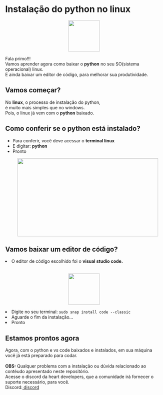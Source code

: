 <h1>Instalação do python no linux</h1>
<p align="center"><img height=100 width=100 src="https://upload.wikimedia.org/wikipedia/commons/3/35/Tux.svg"/></p>
Fala primo!!!<br>
Vamos aprender agora como baixar o <b>python</b> no seu SO(sistema operacional) linux.<br>
E ainda baixar um editor de código, para melhorar sua produtividade.<br>
<h2>Vamos começar?</h2>
No <b>linux</b>, o processo de instalação do python,<br>
é muito mais simples que no windows.<br>
Pois, o linux já vem com o <b>python</b> baixado.
<h2>Como conferir se o python está instalado?</h2>
<ul>
  <li>Para conferir, você deve acessar o <b>terminal linux</b></li>
  <li>E digitar: <b>python</b></li>
  <li>Pronto</li>
  <p align="center"><img width=450 height=250 src ="https://img.vivaolinux.com.br/imagens/dicas/comunidade/resposta_terminal_teste.png"/></p>
</ul>
<h2>Vamos baixar um editor de código?</h2>
  <li>O editor de código escolhido foi o <b>visual studio code.</b></li><br>
  <p align ="center"><img width=100 height=100 src="https://camo.githubusercontent.com/5fde2f28f769b655adc1230c5a911526ea65ab8e/68747470733a2f2f75706c6f61642e77696b696d656469612e6f72672f77696b6970656469612f636f6d6d6f6e732f662f66332f56697375616c5f53747564696f5f436f64655f302e31302e315f69636f6e2e706e67"/></p>   
  <li>Digite no seu terminal: <code>sudo snap install code --classic</code></li>
  <li>Aguarde o fim da instalação...</li>
  <li>Pronto</li>
</ul>
<h2>Estamos prontos agora</h2>
Agora, com o python e vs code baixados e instalados, em sua máquina<br>
você já está preparado para codar.  
<br>
<br>
<b>OBS:</b> Qualquer problema com a instalação ou dúvida relacionado ao contéudo apresentado neste repositório.<br>
Acesse o discord da heart developers, que a comunidade irá fornecer o suporte necessário, para você.<br>
Discord:<a href="https://discord.com/invite/7UJDgBG"> discord</a>

